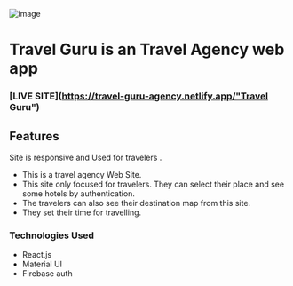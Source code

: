 ![image](https://i.ibb.co/Xksq8yC/Home.png)

# Travel Guru is an Travel Agency web app

### [LIVE SITE](https://travel-guru-agency.netlify.app/"Travel Guru")

## Features
Site is responsive and Used for travelers . 
-	This is a travel agency Web Site.
-	This site only focused for travelers. They can select their place and see some hotels by authentication.
-	The travelers can also see their destination map from this site.
-	They set their time for travelling.



### Technologies Used 
- React.js
- Material UI
- Firebase auth

